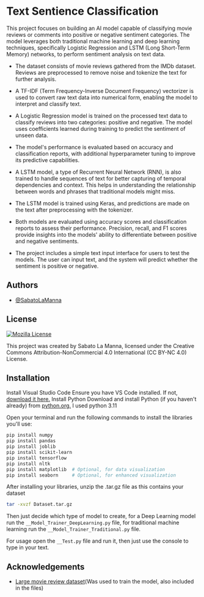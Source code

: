 # Text Sentience Classification

This project focuses on building an AI model capable of classifying movie reviews or comments into positive or negative sentiment categories. The model leverages both traditional machine learning and deep learning techniques, specifically Logistic Regression and LSTM (Long Short-Term Memory) networks, to perform sentiment analysis on text data.



- The dataset consists of movie reviews gathered from the IMDb dataset. Reviews are preprocessed to remove noise and tokenize the text for further analysis.
- A TF-IDF (Term Frequency-Inverse Document Frequency) vectorizer is used to convert raw text data into numerical form, enabling the model to interpret and classify text.

- A Logistic Regression model is trained on the processed text data to classify reviews into two categories: positive and negative. The model uses coefficients learned during training to predict the sentiment of unseen data.
- The model's performance is evaluated based on accuracy and classification reports, with additional hyperparameter tuning to improve its predictive capabilities.

-  A LSTM model, a type of Recurrent Neural Network (RNN), is also trained to handle sequences of text for better capturing of temporal dependencies and context. This helps in understanding the relationship between words and phrases that traditional models might miss.
- The LSTM model is trained using Keras, and predictions are made on the text after preprocessing with the tokenizer.

- Both models are evaluated using accuracy scores and classification reports to assess their performance. Precision, recall, and F1 scores provide insights into the models' ability to differentiate between positive and negative sentiments.

- The project includes a simple text input interface for users to test the models. The user can input text, and the system will predict whether the sentiment is positive or negative.




## Authors

- [@SabatoLaManna](https://github.com/SabatoLaManna)


## License
[![Mozilla License](https://img.shields.io/badge/License-CC_BY_NC_4.0-green)](https://www.creativecommons.org/licenses/by-nc/4.0/legalcode.en)

This project was created by Sabato La Manna, licensed under the Creative Commons Attribution-NonCommercial 4.0 International (CC BY-NC 4.0) License.


## Installation

Install Visual Studio Code
Ensure you have VS Code installed. If not, [download it here.](https://code.visualstudio.com/)
Install Python
Download and install Python (if you haven't already) from [python.org.](https://www.python.org/) I used python 3.11

Open your terminal and run the following commands to install the libraries you'll use:
```bash
pip install numpy
pip install pandas
pip install joblib
pip install scikit-learn
pip install tensorflow
pip install nltk
pip install matplotlib  # Optional, for data visualization
pip install seaborn     # Optional, for enhanced visualization
```

After installing your libraries, unzip the .tar.gz file as this contains your dataset
```bash 
tar -xvzf Dataset.tar.gz
```

Then just decide which type of model to create, for a Deep Learning model run the ```__Model_Trainer_DeepLearning.py``` file, for traditional machine learning run the ```__Model_Trainer_Traditional.py``` file. 

For usage open the ```__Test.py``` file and run it, then just use the console to type in your text. 
## Acknowledgements

 - [Large movie review dataset](https://ai.stanford.edu/~amaas/data/sentiment/)(Was used to train the model, also included in the files)

